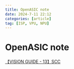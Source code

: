 ```yaml
---
title: OpenASIC note
date: 2024-7-11 22:12
categories: [article]
tag: [ISP, VPU, NPU]
---
```


# OpenASIC note
[【VISION GUIDE - 13】SCC](https://mp.weixin.qq.com/s/O5jkaCddgy9WVwVhmr4NXg)